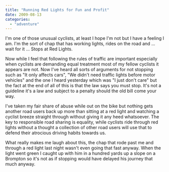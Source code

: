```yaml
---
title: "Running Red Lights for Fun and Profit"
date: 2009-08-13
categories: 
  - "adventure"
---
```


I'm one of those unusual cyclists, at least I hope I'm not but I have a feeling I am. I'm the sort of chap that has working lights, rides on the road and ... wait for it ... Stops at Red Lights.

Now while I feel that following the rules of traffic are important especially when cyclists are demanding equal treatment most of my fellow cyclists it appears are not. Now I've heard all sorts of arguments for not stopping such as "It only affects cars", "We didn't need traffic lights before motor vehicles" and the one I heard yesterday which was "I just don't care" but the fact at the end of all of this is that the law says you must stop. It's not a guideline it's a law and subject to a penalty should the old bill come your way.

I've taken my fair share of abuse while out on the bike but nothing gets another road users back up more than sitting at a red light and watching a cyclist breeze straight through without giving it any heed whatsoever. The key to responsible road sharing is equality, while cyclists ride through red lights without a thought a collection of other road users will use that to defend their atrocious driving habits towards us.

What really makes me laugh about this, the chap that rode past me and through a red light last night wasn't even going that fast anyway. When the light went green I caught up with him in a hundred yards up a slope on a Brompton so it's not as if stopping would have delayed his journey that much anyway.
